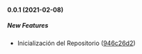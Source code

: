 #### 0.0.1 (2021-02-08)

##### New Features

* Inicialización del Repositorio ([946c26d2](https://github.com/maurodviveros/maurodviveros/commit/946c26d2dddff156184a27e893d303d57780338a))

